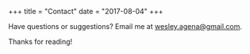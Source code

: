 +++
title = "Contact"
date = "2017-08-04"
+++

Have questions or suggestions? Email me at wesley.agena@gmail.com.

Thanks for reading!
